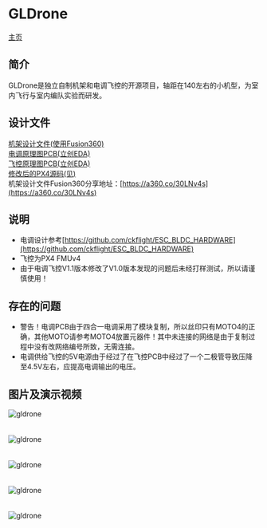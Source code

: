 # GLDrone
[主页](http://guanglundz.com/gldrone)

## 简介

GLDrone是独立自制机架和电调飞控的开源项目，轴距在140左右的小机型，为室内飞行与室内编队实验而研发。

## 设计文件

[机架设计文件(使用Fusion360)](https://github.com/guanglun/GLDrone)  
[电调原理图PCB(立创EDA)](https://oshwhub.com/guanglun/gldrone_blheli_esc)  
[飞控原理图PCB(立创EDA)](https://oshwhub.com/guanglun/gldrone_px4)  
[修改后的PX4源码(见)](https://github.com/guanglun/PX4-Autopilot)  
机架设计文件Fusion360分享地址：[https://a360.co/30LNv4s](https://a360.co/30LNv4s)  

## 说明
* 电调设计参考[https://github.com/ckflight/ESC_BLDC_HARDWARE](https://github.com/ckflight/ESC_BLDC_HARDWARE)  
* 飞控为PX4 FMUv4 
* 由于电调飞控V1.1版本修改了V1.0版本发现的问题后未经打样测试，所以请谨慎使用！

## 存在的问题
* 警告！电调PCB由于四合一电调采用了模块复制，所以丝印只有MOTO4的正确，其他MOTO请参考MOTO4放置元器件！其中未连接的网络是由于复制过程中没有改网络编号所致，无需连接。
* 电调供给飞控的5V电源由于经过了在飞控PCB中经过了一个二极管导致压降至4.5V左右，应提高电调输出的电压。

## 图片及演示视频

![gldrone](http://guanglundz.com/gldrone/img/gldrone1.jpg)   
<br />  
![gldrone](http://guanglundz.com/gldrone/img/gldrone2.jpg)   
<br />  
![gldrone](http://guanglundz.com/gldrone/img/gldrone3.jpg)   
<br />  
![gldrone](http://guanglundz.com/gldrone/img/gldrone4.jpg)   
<br />  
![gldrone](http://guanglundz.com/gldrone/img/gldrone5.jpg)   
<br />  
